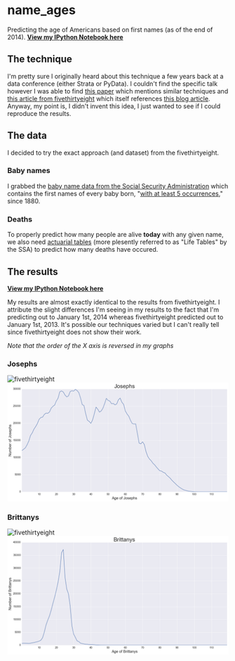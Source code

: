 # name_ages
Predicting the age of Americans based on first names (as of the end of 2014).
**[View my IPython Notebook here](http://nbviewer.ipython.org/github/mdbecker/name_ages/blob/master/names_age.ipynb)**


## The technique
I'm pretty sure I originally heard about this technique a few years back at a data conference (either Strata or PyData).
I couldn't find the specific talk however I was able to find
[this paper](http://chenlab.ece.cornell.edu/people/Andy/Andy_files/1424CVPR08Gallagher.pdf) which mentions
similar techniques and [this article from fivethirtyeight](http://fivethirtyeight.com/features/how-to-tell-someones-age-when-all-you-know-is-her-name/)
which itself references [this blog article](http://cooldata.wordpress.com/2010/07/09/how-to-infer-age-when-all-you-have-is-a-name/).
Anyway, my point is, I didn't invent this idea, I just wanted to see if I could reproduce the results.

## The data
I decided to try the exact approach (and dataset) from the fivethirtyeight.

### Baby names
I grabbed the [baby name data from the Social Security Administration](http://www.ssa.gov/oact/babynames/names.zip)
which contains the first names of every baby born, "[with at least 5 occurrences](http://www.ssa.gov/oact/babynames/limits.html)," since 1880.

### Deaths
To properly predict how many people are alive **today** with any given name, we also need
[actuarial tables](http://www.ssa.gov/oact/NOTES/as120/LifeTables_Tbl_7.html) (more plesently referred to as
"Life Tables" by the SSA) to predict how many deaths have occured.

## The results
**[View my IPython Notebook here](http://nbviewer.ipython.org/github/mdbecker/name_ages/blob/master/names_age.ipynb)**

My results are almost exactly identical to the results from fivethirtyeight. I attribute the slight differences
I'm seeing in my results to the fact that I'm predicting out to January 1st, 2014 whereas fivethirtyeight
predicted out to January 1st, 2013. It's possible our techniques varied but I can't really tell since fivethirtyeight
does not show their work.

*Note that the order of the X axis is reversed in my graphs*
### Josephs
![fivethirtyeight](https://espnfivethirtyeight.files.wordpress.com/2014/05/silver-feature-joseph2.png?w=1150)
![me](https://raw.githubusercontent.com/mdbecker/name_ages/master/josephs.png)

### Brittanys
![fivethirtyeight](https://espnfivethirtyeight.files.wordpress.com/2014/05/silver-feature-brittany3.png?w=1150)
![me](https://raw.githubusercontent.com/mdbecker/name_ages/master/brittanys.png)
